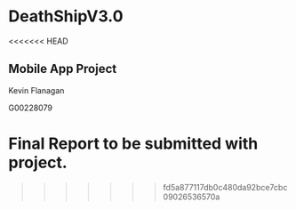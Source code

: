 # DeathShipV3.0
<<<<<<< HEAD
## Mobile App Project
Kevin Flanagan

G00228079

Final Report to be submitted with project.
=======

>>>>>>> fd5a877117db0c480da92bce7cbc09026536570a

